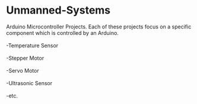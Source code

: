 # Unmanned-Systems
Arduino Microcontroller Projects.
Each of these projects focus on a specific component which is controlled by an Arduino.
<br></br>-Temperature Sensor
<br></br>-Stepper Motor
<br></br>-Servo Motor
<br></br>-Ultrasonic Sensor
<br></br>-etc.
